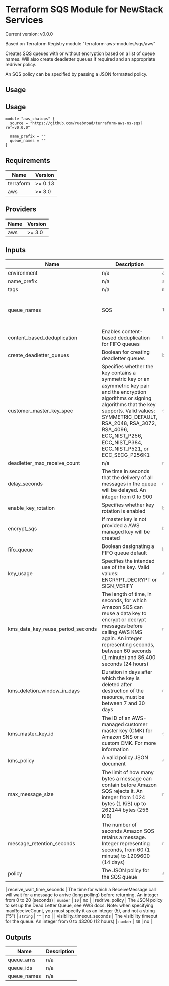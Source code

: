 # Terraform SQS Module for NewStack Services

Current version: v0.0.0

Based on Terraform Registry module "terraform-aws-modules/sqs/aws"

Creates SQS queues with or without encryption based on a list of queue names. Will also create deadletter queues if required and an appropriate redriver policy.

An SQS policy can be specified by passing a JSON formatted policy.


## Usage

## Usage

```(terraform)
module "aws_chatops" {
  source = "https://github.com/ruebroad/terraform-aws-ns-sqs?ref=v0.0.0"

  name_prefix = ""
  queue_names = ""
}
```


## Requirements

| Name | Version |
|------|---------|
| terraform | >= 0.13 |
| aws | >= 3.0 |

## Providers

| Name | Version |
|------|---------|
| aws | >= 3.0 |

## Inputs

| Name | Description | Type | Default | Required |
|------|-------------|------|---------|:--------:|
| environment | n/a | `any` | `""` | no |
| name\_prefix | n/a | `any` | n/a | yes |
| tags | n/a | `map` | `{}` | no |
| queue\_names | SQS | `list` | <pre>[<br>  "notify",<br>  "docs",<br>  "create"<br>]</pre> | no |
| content\_based\_deduplication | Enables content-based deduplication for FIFO queues | `bool` | `false` | no |
| create\_deadletter\_queues | Boolean for creating deadletter queues | `bool` | `true` | no |
| customer\_master\_key\_spec | Specifies whether the key contains a symmetric key or an asymmetric key pair and the encryption algorithms or signing algorithms that the key supports. Valid values: SYMMETRIC\_DEFAULT, RSA\_2048, RSA\_3072, RSA\_4096, ECC\_NIST\_P256, ECC\_NIST\_P384, ECC\_NIST\_P521, or ECC\_SECG\_P256K1 | `string` | `"SYMMETRIC_DEFAULT"` | no |
| deadletter\_max\_receive\_count | n/a | `number` | `4` | no |
| delay\_seconds | The time in seconds that the delivery of all messages in the queue will be delayed. An integer from 0 to 900 | `number` | `90` | no |
| enable\_key\_rotation | Specifies whether key rotation is enabled | `bool` | `true` | no |
| encrypt\_sqs | If master key is not provided a AWS managed key will be created | `bool` | `true` | no |
| fifo\_queue | Boolean designating a FIFO queue default | `bool` | `false` | no |
| key\_usage | Specifies the intended use of the key. Valid values: ENCRYPT\_DECRYPT or SIGN\_VERIFY | `string` | `"ENCRYPT_DECRYPT"` | no |
| kms\_data\_key\_reuse\_period\_seconds | The length of time, in seconds, for which Amazon SQS can reuse a data key to encrypt or decrypt messages before calling AWS KMS again. An integer representing seconds, between 60 seconds (1 minute) and 86,400 seconds (24 hours) | `number` | `300` | no |
| kms\_deletion\_window\_in\_days | Duration in days after which the key is deleted after destruction of the resource, must be between 7 and 30 days | `number` | `30` | no |
| kms\_master\_key\_id | The ID of an AWS-managed customer master key (CMK) for Amazon SNS or a custom CMK. For more information | `string` | `""` | no |
| kms\_policy | A valid policy JSON document | `string` | `""` | no |
| max\_message\_size | The limit of how many bytes a message can contain before Amazon SQS rejects it. An integer from 1024 bytes (1 KiB) up to 262144 bytes (256 KiB) | `number` | `2048` | no |
| message\_retention\_seconds | The number of seconds Amazon SQS retains a message. Integer representing seconds, from 60 (1 minute) to 1209600 (14 days) | `number` | `86400` | no |
| policy | The JSON policy for the SQS queue | `string` | `""` | no |

| receive\_wait\_time\_seconds | The time for which a ReceiveMessage call will wait for a message to arrive (long polling) before returning. An integer from 0 to 20 (seconds) | `number` | `10` | no |
| redrive\_policy | The JSON policy to set up the Dead Letter Queue, see AWS docs. Note: when specifying maxReceiveCount, you must specify it as an integer (5), and not a string ("5") | `string` | `""` | no |
| visibility\_timeout\_seconds | The visibility timeout for the queue. An integer from 0 to 43200 (12 hours) | `number` | `30` | no |

## Outputs

| Name | Description |
|------|-------------|
| queue\_arns | n/a |
| queue\_ids | n/a |
| queue\_names | n/a |

